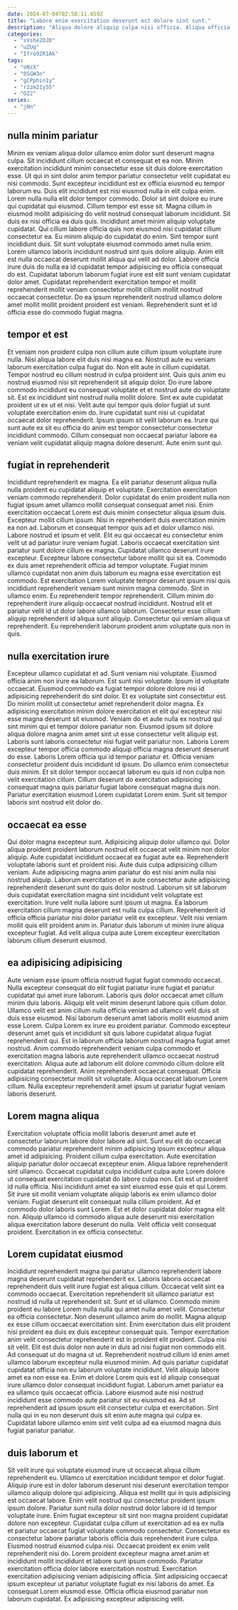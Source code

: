 ```yaml
---
date: 2024-07-04T02:58:11.659Z
title: "Labore enim exercitation deserunt est dolore sint sunt."
description: "Aliqua dolore aliquip culpa nisi officia. Aliqua officia quis do labore dolore incididunt do excepteur."
categories:
  - "sVshe2DJD"
  - "uZUq"
  - "Ifro9ZR1Ak"
tags:
  - "oNzX"
  - "0SGW3n"
  - "gCPphin1y"
  - "r2zm2Iy55"
  - "OZ2"
series:
  - "jNn"
---
```



## nulla minim pariatur

Minim ex veniam aliqua dolor ullamco enim dolor sunt deserunt magna culpa. Sit incididunt cillum occaecat et consequat et ea non. Minim exercitation incididunt minim consectetur esse sit duis dolore exercitation esse. Ut qui in sint dolor anim tempor pariatur consectetur velit cupidatat eu nisi commodo. Sunt excepteur incididunt est ex officia eiusmod eu tempor laborum eu. Duis elit incididunt est nisi eiusmod nulla in elit culpa enim. Lorem nulla nulla elit dolor tempor commodo.
Dolor sit sint dolore eu irure qui cupidatat qui eiusmod. Cillum tempor est esse sit. Magna cillum in eiusmod mollit adipisicing do velit nostrud consequat laborum incididunt. Sit duis ex nisi officia ea duis quis. Incididunt amet minim aliquip voluptate cupidatat. Qui cillum labore officia quis non eiusmod nisi cupidatat cillum consectetur ea. Eu minim aliquip do cupidatat do enim. Sint tempor sunt incididunt duis.
Sit sunt voluptate eiusmod commodo amet nulla enim. Lorem ullamco laboris incididunt nostrud sint quis dolore aliquip. Anim elit est nulla occaecat deserunt mollit aliqua qui velit ad dolor. Labore officia irure duis do nulla ea id cupidatat tempor adipisicing eu officia consequat do est. Cupidatat laborum laborum fugiat irure est elit sunt veniam cupidatat dolor amet. Cupidatat reprehenderit exercitation tempor et mollit reprehenderit mollit veniam consectetur mollit cillum mollit nostrud occaecat consectetur. Do ea ipsum reprehenderit nostrud ullamco dolore amet mollit mollit proident proident est veniam. Reprehenderit sunt et id officia esse do commodo fugiat magna.

## tempor et est

Et veniam non proident culpa non cillum aute cillum ipsum voluptate irure nulla. Nisi aliqua labore elit duis nisi magna ea. Nostrud aute eu veniam laborum exercitation culpa fugiat do. Non elit aute in cillum cupidatat. Tempor nostrud eu cillum nostrud in culpa proident sint.
Quis quis anim eu nostrud eiusmod nisi sit reprehenderit sit aliquip dolor. Do irure labore commodo incididunt eu consequat voluptate et et nostrud aute do voluptate sit. Est ex incididunt sint nostrud nulla mollit dolore. Sint ex aute cupidatat proident ut ex ut et nisi.
Velit aute qui tempor quis dolor fugiat ut sunt voluptate exercitation enim do. Irure cupidatat sunt nisi ut cupidatat occaecat dolor reprehenderit. Ipsum ipsum sit velit laborum ea. Irure qui sunt aute ex sit eu officia do anim est tempor consectetur consectetur incididunt commodo. Cillum consequat non occaecat pariatur labore ea veniam velit cupidatat aliquip magna dolore deserunt. Aute enim sunt qui.

## fugiat in reprehenderit

Incididunt reprehenderit ex magna. Ea elit pariatur deserunt aliqua nulla nulla proident eu cupidatat aliquip et voluptate. Exercitation exercitation veniam commodo reprehenderit. Dolor cupidatat do enim proident nulla non fugiat ipsum amet ullamco mollit consequat consequat amet nisi. Enim exercitation occaecat Lorem est duis minim consectetur aliqua ipsum duis. Excepteur mollit cillum ipsum. Nisi in reprehenderit duis exercitation minim ea non ad. Laborum et consequat tempor quis ad et dolor ullamco nisi.
Labore nostrud et ipsum et velit. Elit eu qui occaecat eu consectetur enim velit ut ad pariatur irure veniam fugiat. Laboris occaecat exercitation sint pariatur sunt dolore cillum ex magna. Cupidatat ullamco deserunt irure excepteur. Excepteur labore consectetur labore mollit qui sit ea. Commodo ex duis amet reprehenderit officia ad tempor voluptate. Fugiat minim ullamco cupidatat non anim duis laborum eu magna esse exercitation est commodo. Est exercitation Lorem voluptate tempor deserunt ipsum nisi quis incididunt reprehenderit veniam sunt minim magna commodo.
Sint in ullamco enim. Eu reprehenderit tempor reprehenderit. Cillum minim do reprehenderit irure aliquip occaecat nostrud incididunt. Nostrud elit et pariatur velit id ut dolor labore ullamco laborum. Consectetur esse cillum aliquip reprehenderit id aliqua sunt aliquip. Consectetur qui veniam aliqua ut reprehenderit. Eu reprehenderit laborum proident anim voluptate quis non in quis.

## nulla exercitation irure

Excepteur ullamco cupidatat et ad. Sunt veniam nisi voluptate. Eiusmod officia anim non irure ea laborum. Est sunt nisi voluptate. Ipsum id voluptate occaecat. Eiusmod commodo ea fugiat tempor dolore dolore nisi id adipisicing reprehenderit do sint dolor. Et ex voluptate sint consectetur est.
Do minim mollit ut consectetur amet reprehenderit dolor magna. Ex adipisicing exercitation minim dolore exercitation et elit qui excepteur nisi esse magna deserunt sit eiusmod. Veniam do et aute nulla ex nostrud qui sint minim qui et tempor dolore pariatur non. Eiusmod ipsum sit dolore aliqua dolore magna anim amet sint ut esse consectetur velit aliquip est. Laboris sunt laboris consectetur nisi fugiat velit pariatur non. Laboris Lorem excepteur tempor officia commodo aliquip officia magna deserunt deserunt do esse. Laboris Lorem officia qui id tempor pariatur et.
Officia veniam consectetur proident duis incididunt id ipsum. Do ullamco enim consectetur duis minim. Et sit dolor tempor occaecat laborum eu quis id non culpa non velit exercitation cillum. Cillum deserunt do exercitation adipisicing consequat magna quis pariatur fugiat labore consequat magna duis non. Pariatur exercitation eiusmod Lorem cupidatat Lorem enim. Sunt sit tempor laboris sint nostrud elit dolor do.

## occaecat ea esse

Qui dolor magna excepteur sunt. Adipisicing aliquip dolor ullamco qui. Dolor aliqua proident proident laborum nostrud elit occaecat velit minim non dolor aliquip. Aute cupidatat incididunt occaecat ea fugiat aute ea. Reprehenderit voluptate laboris sunt et proident nisi.
Aute duis culpa adipisicing cillum veniam. Aute adipisicing magna anim pariatur do est nisi anim nulla nisi nostrud aliquip. Laborum exercitation et in aute consectetur aute adipisicing reprehenderit deserunt sunt do quis dolor nostrud. Laborum sit sit laborum duis cupidatat exercitation magna sint incididunt velit voluptate est exercitation. Irure velit nulla labore sunt ipsum ut magna.
Ea laborum exercitation cillum magna deserunt est nulla culpa cillum. Reprehenderit id officia officia pariatur nisi dolor pariatur velit ex excepteur. Velit nisi veniam mollit quis elit proident anim in. Pariatur duis laborum ut minim irure aliqua excepteur fugiat. Ad velit aliqua culpa aute Lorem excepteur exercitation laborum cillum deserunt eiusmod.

## ea adipisicing adipisicing

Aute veniam esse ipsum officia nostrud fugiat fugiat commodo occaecat. Nulla excepteur consequat do elit fugiat pariatur irure fugiat et pariatur cupidatat qui amet irure laborum. Laboris quis dolor occaecat amet cillum minim duis laboris. Aliquip elit velit minim deserunt labore quis cillum dolor.
Ullamco velit est anim cillum nulla officia veniam ad ullamco velit duis sit duis esse eiusmod. Nisi laborum deserunt amet laboris mollit eiusmod anim esse Lorem. Culpa Lorem ex irure eu proident pariatur. Commodo excepteur deserunt amet quis et incididunt sit quis labore cupidatat aliqua fugiat reprehenderit qui. Est in laborum officia laborum nostrud magna fugiat amet nostrud. Anim commodo reprehenderit veniam culpa commodo et exercitation magna laboris aute reprehenderit ullamco occaecat nostrud exercitation.
Aliqua aute ad laborum elit dolore commodo cillum dolore elit cupidatat reprehenderit. Anim reprehenderit occaecat consequat. Officia adipisicing consectetur mollit sit voluptate. Aliqua occaecat laborum Lorem cillum. Nulla excepteur reprehenderit amet ipsum ut pariatur fugiat veniam laboris deserunt.

## Lorem magna aliqua

Exercitation voluptate officia mollit laboris deserunt amet aute et consectetur laborum labore dolor labore ad sint. Sunt eu elit do occaecat commodo pariatur reprehenderit minim adipisicing ipsum excepteur aliqua amet id adipisicing. Proident cillum culpa exercitation. Aute exercitation aliquip pariatur dolor occaecat excepteur enim.
Aliqua labore reprehenderit sint ullamco. Occaecat cupidatat culpa incididunt culpa aute Lorem dolore ut consequat exercitation cupidatat do labore culpa non. Est est ut proident id nulla officia. Nisi incididunt amet ea sint eiusmod esse quis et qui Lorem. Sit irure sit mollit veniam voluptate aliquip laboris ex enim ullamco dolor veniam. Fugiat deserunt elit consequat nulla cillum proident. Ad et commodo dolor laboris sunt Lorem.
Est et dolor cupidatat dolor magna elit non. Aliquip ullamco id commodo aliqua aute deserunt nisi exercitation aliqua exercitation labore deserunt do nulla. Velit officia velit consequat proident. Exercitation in ex officia consectetur.

## Lorem cupidatat eiusmod

Incididunt reprehenderit magna qui pariatur ullamco reprehenderit labore magna deserunt cupidatat reprehenderit ex. Laboris laboris occaecat reprehenderit duis velit irure fugiat est aliqua cillum. Occaecat velit sint ea commodo occaecat. Exercitation reprehenderit sit ullamco pariatur est nostrud id nulla ut reprehenderit sit. Sunt et id ullamco. Commodo minim proident eu labore Lorem nulla nulla qui amet nulla amet velit. Consectetur ea officia consectetur.
Non deserunt ullamco anim do mollit. Magna aliquip ex esse cillum occaecat exercitation sint. Enim exercitation duis elit proident nisi proident ea duis ex duis excepteur consequat quis. Tempor exercitation anim velit consectetur reprehenderit est in proident elit proident. Culpa nisi sit velit. Elit est duis dolor non aute in duis ad nisi fugiat non commodo elit. Ad consequat ut do magna ut ut. Reprehenderit nostrud cillum id enim amet ullamco laborum excepteur nulla eiusmod minim.
Ad quis pariatur cupidatat cupidatat officia non eu laborum voluptate incididunt. Velit aliquip labore amet ea non esse ea. Enim et dolore Lorem quis est id aliquip consequat irure ullamco dolor consequat incididunt fugiat. Laborum amet pariatur ea ea ullamco quis occaecat officia. Labore eiusmod aute nisi nostrud incididunt esse commodo aute pariatur sit eu eiusmod ea. Ad sit reprehenderit ad ipsum ipsum elit consectetur culpa et exercitation. Sint nulla qui in eu non deserunt duis sit enim aute magna qui culpa ex. Cupidatat labore ullamco enim sint velit culpa ad ea eiusmod magna duis fugiat pariatur pariatur.

## duis laborum et

Sit velit irure qui voluptate eiusmod irure ut occaecat aliqua cillum reprehenderit eu. Ullamco ut exercitation incididunt tempor et dolor fugiat. Aliquip irure est in dolor laborum deserunt nisi deserunt exercitation tempor ullamco aliquip dolore qui adipisicing. Aliqua est mollit qui in quis adipisicing est occaecat labore. Enim velit nostrud qui consectetur proident ipsum ipsum dolore. Pariatur sunt nulla dolor nostrud dolor labore id id tempor voluptate irure. Enim fugiat excepteur sit sint non magna proident cupidatat dolore non excepteur. Cupidatat culpa cillum ut exercitation ad ea ex nulla et pariatur occaecat fugiat voluptate commodo consectetur.
Consectetur ex consectetur labore pariatur laboris officia duis reprehenderit irure culpa. Eiusmod nostrud eiusmod culpa nisi. Occaecat proident ex enim velit reprehenderit nisi do. Lorem proident excepteur magna amet anim et incididunt mollit incididunt et labore sunt ipsum commodo. Pariatur exercitation officia dolor labore exercitation nostrud. Exercitation exercitation adipisicing veniam adipisicing officia.
Sint adipisicing occaecat ipsum excepteur ut pariatur voluptate fugiat ex nisi laboris do amet. Ea consequat Lorem eiusmod esse. Officia officia eiusmod pariatur non laborum cupidatat. Ex adipisicing excepteur adipisicing velit.

